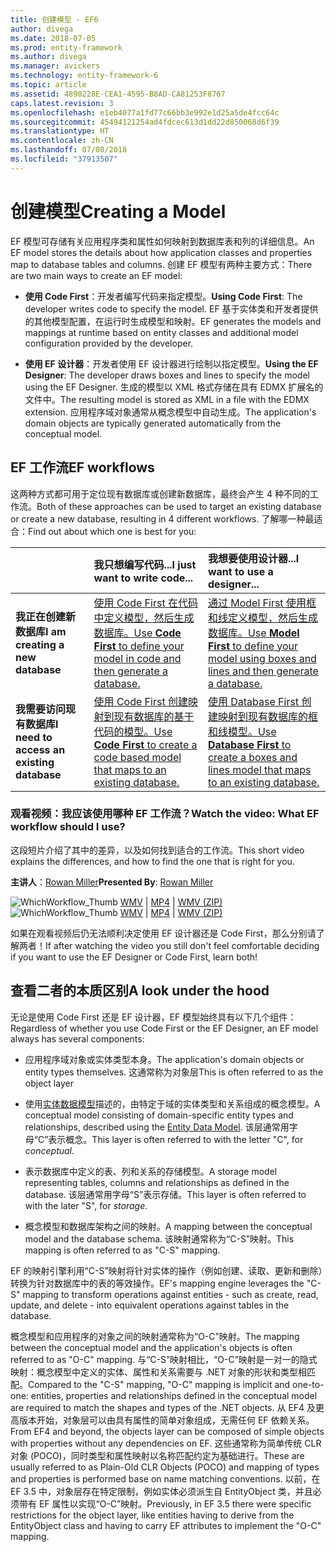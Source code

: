 ```yaml
---
title: 创建模型 - EF6
author: divega
ms.date: 2018-07-05
ms.prod: entity-framework
ms.author: divega
ms.manager: avickers
ms.technology: entity-framework-6
ms.topic: article
ms.assetid: 4890228E-CEA1-4595-B8AD-CA81253F8767
caps.latest.revision: 3
ms.openlocfilehash: e1eb4077a1fd77c66bb3e992e1d25a5de4fcc64c
ms.sourcegitcommit: 45494121254ad4fdcec613d1dd22d850068d6f39
ms.translationtype: HT
ms.contentlocale: zh-CN
ms.lasthandoff: 07/08/2018
ms.locfileid: "37913507"
---
```

# <a name="creating-a-model"></a><span data-ttu-id="90a05-102">创建模型</span><span class="sxs-lookup"><span data-stu-id="90a05-102">Creating a Model</span></span>

<span data-ttu-id="90a05-103">EF 模型可存储有关应用程序类和属性如何映射到数据库表和列的详细信息。</span><span class="sxs-lookup"><span data-stu-id="90a05-103">An EF model stores the details about how application classes and properties map to database tables and columns.</span></span> <span data-ttu-id="90a05-104">创建 EF 模型有两种主要方式：</span><span class="sxs-lookup"><span data-stu-id="90a05-104">There are two main ways to create an EF model:</span></span>

- <span data-ttu-id="90a05-105">**使用 Code First**：开发者编写代码来指定模型。</span><span class="sxs-lookup"><span data-stu-id="90a05-105">**Using Code First**: The developer writes code to specify the model.</span></span> <span data-ttu-id="90a05-106">EF 基于实体类和开发者提供的其他模型配置，在运行时生成模型和映射。</span><span class="sxs-lookup"><span data-stu-id="90a05-106">EF generates the models and mappings at runtime based on entity classes and additional model configuration provided by the developer.</span></span>

- <span data-ttu-id="90a05-107">**使用 EF 设计器**：开发者使用 EF 设计器进行绘制以指定模型。</span><span class="sxs-lookup"><span data-stu-id="90a05-107">**Using the EF Designer**: The developer draws boxes and lines to specify the model using the EF Designer.</span></span> <span data-ttu-id="90a05-108">生成的模型以 XML 格式存储在具有 EDMX 扩展名的文件中。</span><span class="sxs-lookup"><span data-stu-id="90a05-108">The resulting model is stored as XML in a file with the EDMX extension.</span></span> <span data-ttu-id="90a05-109">应用程序域对象通常从概念模型中自动生成。</span><span class="sxs-lookup"><span data-stu-id="90a05-109">The application's domain objects are typically generated automatically from the conceptual model.</span></span>

## <a name="ef-workflows"></a><span data-ttu-id="90a05-110">EF 工作流</span><span class="sxs-lookup"><span data-stu-id="90a05-110">EF workflows</span></span>

<span data-ttu-id="90a05-111">这两种方式都可用于定位现有数据库或创建新数据库，最终会产生 4 种不同的工作流。</span><span class="sxs-lookup"><span data-stu-id="90a05-111">Both of these approaches can be used to target an existing database or create a new database, resulting in 4 different workflows.</span></span>
<span data-ttu-id="90a05-112">了解哪一种最适合：</span><span class="sxs-lookup"><span data-stu-id="90a05-112">Find out about which one is best for you:</span></span>  

|                                           | <span data-ttu-id="90a05-113">我只想编写代码...</span><span class="sxs-lookup"><span data-stu-id="90a05-113">I just want to write code...</span></span>                                                                                                                   | <span data-ttu-id="90a05-114">我想要使用设计器...</span><span class="sxs-lookup"><span data-stu-id="90a05-114">I want to use a designer...</span></span>                                                                                                                        |
|:------------------------------------------|:-----------------------------------------------------------------------------------------------------------------------------------------------|:---------------------------------------------------------------------------------------------------------------------------------------------------|
| <span data-ttu-id="90a05-115">**我正在创建新数据库**</span><span class="sxs-lookup"><span data-stu-id="90a05-115">**I am creating a new database**</span></span>          | [<span data-ttu-id="90a05-116">使用 Code First 在代码中定义模型，然后生成数据库。</span><span class="sxs-lookup"><span data-stu-id="90a05-116">Use **Code First** to define your model in code and then generate a database.</span></span>](~/ef6/modeling/code-first/workflows/new-database.md)           | [<span data-ttu-id="90a05-117">通过 Model First 使用框和线定义模型，然后生成数据库。</span><span class="sxs-lookup"><span data-stu-id="90a05-117">Use **Model First** to define your model using boxes and lines and then generate a database.</span></span>](~/ef6/modeling/designer/workflows/model-first.md)   |
| <span data-ttu-id="90a05-118">**我需要访问现有数据库**</span><span class="sxs-lookup"><span data-stu-id="90a05-118">**I need to access an existing database**</span></span> | [<span data-ttu-id="90a05-119">使用 Code First 创建映射到现有数据库的基于代码的模型。</span><span class="sxs-lookup"><span data-stu-id="90a05-119">Use **Code First** to create a code based model that maps to an existing database.</span></span>](~/ef6/modeling/code-first/workflows/existing-database.md) | [<span data-ttu-id="90a05-120">使用 Database First 创建映射到现有数据库的框和线模型。</span><span class="sxs-lookup"><span data-stu-id="90a05-120">Use **Database First** to create a boxes and lines model that maps to an existing database.</span></span>](~/ef6/modeling/designer/workflows/database-first.md) |

### <a name="watch-the-video-what-ef-workflow-should-i-use"></a><span data-ttu-id="90a05-121">观看视频：我应该使用哪种 EF 工作流？</span><span class="sxs-lookup"><span data-stu-id="90a05-121">Watch the video: What EF workflow should I use?</span></span>

<span data-ttu-id="90a05-122">这段短片介绍了其中的差异，以及如何找到适合的工作流。</span><span class="sxs-lookup"><span data-stu-id="90a05-122">This short video explains the differences, and how to find the one that is right for you.</span></span>

<span data-ttu-id="90a05-123">**主讲人**：[Rowan Miller](http://romiller.com/)</span><span class="sxs-lookup"><span data-stu-id="90a05-123">**Presented By**: [Rowan Miller](http://romiller.com/)</span></span>

<span data-ttu-id="90a05-124">![WhichWorkflow_Thumb](../media/whichworkflow-thumb.png) [WMV](http://download.microsoft.com/download/8/F/8/8F81F4CD-3678-4229-8D79-0C63FFA3C595/HDI_ITPro_Technet_winvideo_ChoseYourWorkflow.wmv) | [MP4](http://download.microsoft.com/download/8/F/8/8F81F4CD-3678-4229-8D79-0C63FFA3C595/HDI_ITPro_Technet_mp4video_ChoseYourWorkflow.m4v) | [WMV (ZIP)](http://download.microsoft.com/download/8/F/8/8F81F4CD-3678-4229-8D79-0C63FFA3C595/HDI_ITPro_Technet_winvideo_ChoseYourWorkflow.zip)</span><span class="sxs-lookup"><span data-stu-id="90a05-124">![WhichWorkflow_Thumb](../media/whichworkflow-thumb.png) [WMV](http://download.microsoft.com/download/8/F/8/8F81F4CD-3678-4229-8D79-0C63FFA3C595/HDI_ITPro_Technet_winvideo_ChoseYourWorkflow.wmv) | [MP4](http://download.microsoft.com/download/8/F/8/8F81F4CD-3678-4229-8D79-0C63FFA3C595/HDI_ITPro_Technet_mp4video_ChoseYourWorkflow.m4v) | [WMV (ZIP)](http://download.microsoft.com/download/8/F/8/8F81F4CD-3678-4229-8D79-0C63FFA3C595/HDI_ITPro_Technet_winvideo_ChoseYourWorkflow.zip)</span></span>

<span data-ttu-id="90a05-125">如果在观看视频后仍无法顺利决定使用 EF 设计器还是 Code First，那么分别请了解两者！</span><span class="sxs-lookup"><span data-stu-id="90a05-125">If after watching the video you still don't feel comfortable deciding if you want to use the EF Designer or Code First, learn both!</span></span>

## <a name="a-look-under-the-hood"></a><span data-ttu-id="90a05-126">查看二者的本质区别</span><span class="sxs-lookup"><span data-stu-id="90a05-126">A look under the hood</span></span>

<span data-ttu-id="90a05-127">无论是使用 Code First 还是 EF 设计器，EF 模型始终具有以下几个组件：</span><span class="sxs-lookup"><span data-stu-id="90a05-127">Regardless of whether you use Code First or the EF Designer, an EF model always has several components:</span></span>

- <span data-ttu-id="90a05-128">应用程序域对象或实体类型本身。</span><span class="sxs-lookup"><span data-stu-id="90a05-128">The application's domain objects or entity types themselves.</span></span> <span data-ttu-id="90a05-129">这通常称为对象层</span><span class="sxs-lookup"><span data-stu-id="90a05-129">This is often referred to as the object layer</span></span>

- <span data-ttu-id="90a05-130">使用[实体数据模型](~/ef6/resources/glossary.md#entity-data-model)描述的，由特定于域的实体类型和关系组成的概念模型。</span><span class="sxs-lookup"><span data-stu-id="90a05-130">A conceptual model consisting of domain-specific entity types and relationships, described using the [Entity Data Model](~/ef6/resources/glossary.md#entity-data-model).</span></span> <span data-ttu-id="90a05-131">该层通常用字母“C”表示概念。</span><span class="sxs-lookup"><span data-stu-id="90a05-131">This layer is often referred to with the letter "C", for _conceptual_.</span></span>

- <span data-ttu-id="90a05-132">表示数据库中定义的表、列和关系的存储模型。</span><span class="sxs-lookup"><span data-stu-id="90a05-132">A storage model representing tables, columns and relationships as defined in the database.</span></span> <span data-ttu-id="90a05-133">该层通常用字母“S”表示存储。</span><span class="sxs-lookup"><span data-stu-id="90a05-133">This layer is often referred to with the later "S", for _storage_.</span></span>  

- <span data-ttu-id="90a05-134">概念模型和数据库架构之间的映射。</span><span class="sxs-lookup"><span data-stu-id="90a05-134">A mapping between the conceptual model and the database schema.</span></span> <span data-ttu-id="90a05-135">该映射通常称为“C-S”映射。</span><span class="sxs-lookup"><span data-stu-id="90a05-135">This mapping is often referred to as "C-S" mapping.</span></span>

<span data-ttu-id="90a05-136">EF 的映射引擎利用“C-S”映射将针对实体的操作（例如创建、读取、更新和删除）转换为针对数据库中的表的等效操作。</span><span class="sxs-lookup"><span data-stu-id="90a05-136">EF's mapping engine leverages the "C-S" mapping to transform operations against entities - such as create, read, update, and delete - into equivalent operations against tables in the database.</span></span>

<span data-ttu-id="90a05-137">概念模型和应用程序的对象之间的映射通常称为“O-C”映射。</span><span class="sxs-lookup"><span data-stu-id="90a05-137">The mapping between the conceptual model and the application's objects is often referred to as "O-C" mapping.</span></span> <span data-ttu-id="90a05-138">与“C-S”映射相比，“O-C”映射是一对一的隐式映射：概念模型中定义的实体、属性和关系需要与 .NET 对象的形状和类型相匹配。</span><span class="sxs-lookup"><span data-stu-id="90a05-138">Compared to the "C-S" mapping, "O-C" mapping is implicit and one-to-one: entities, properties and relationships defined in the conceptual model are required to match the shapes and types of the .NET objects.</span></span> <span data-ttu-id="90a05-139">从 EF4 及更高版本开始，对象层可以由具有属性的简单对象组成，无需任何 EF 依赖关系。</span><span class="sxs-lookup"><span data-stu-id="90a05-139">From EF4 and beyond, the objects layer can be composed of simple objects with properties without any dependencies on EF.</span></span> <span data-ttu-id="90a05-140">这些通常称为简单传统 CLR 对象 (POCO)，同时类型和属性映射以名称匹配约定为基础进行。</span><span class="sxs-lookup"><span data-stu-id="90a05-140">These are usually referred to as Plain-Old CLR Objects (POCO) and mapping of types and properties is performed base on name matching conventions.</span></span> <span data-ttu-id="90a05-141">以前，在 EF 3.5 中，对象层存在特定限制，例如实体必须派生自 EntityObject 类，并且必须带有 EF 属性以实现“O-C”映射。</span><span class="sxs-lookup"><span data-stu-id="90a05-141">Previously, in EF 3.5 there were specific restrictions for the object layer, like entities having to derive from the EntityObject class and having to carry EF attributes to implement the "O-C" mapping.</span></span>
